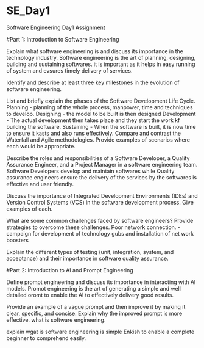 # SE_Day1
Software Engineering Day1 Assignment

#Part 1: Introduction to Software Engineering

Explain what software engineering is and discuss its importance in the technology industry.
Software engineering is the art of planning, designing, building and sustaining softwares. it is important as it helps in easy running of system and evsures timely delivery of services.

Identify and describe at least three key milestones in the evolution of software engineering.


List and briefly explain the phases of the Software Development Life Cycle.
Planning - planning of the whole process, manpower, time and techniques to develop.
Designing - the model to be built is then designed 
Development - The actual development then takes place and they start the work kf building the software.
Sustaining - When the software is built, it is now time to ensure it kasts and also runs effectively.
Compare and contrast the Waterfall and Agile methodologies. Provide examples of scenarios where each would be appropriate.


Describe the roles and responsibilities of a Software Developer, a Quality Assurance Engineer, and a Project Manager in a software engineering team.
Software Developers develop and maintain softwares  while Quality assurance engineers ensure the delivery of the services by the softwares is effective and user friendly.

Discuss the importance of Integrated Development Environments (IDEs) and Version Control Systems (VCS) in the software development process. Give examples of each.


What are some common challenges faced by software engineers? Provide strategies to overcome these challenges.
Poor network connection. - campaign for development of technology gubs and installation of net work boosters 

Explain the different types of testing (unit, integration, system, and acceptance) and their importance in software quality assurance.


#Part 2: Introduction to AI and Prompt Engineering


Define prompt engineering and discuss its importance in interacting with AI models.
Promot engineering is the art of generating a simple and well detailed oromt to enable the AI to effectively delivery good results.

Provide an example of a vague prompt and then improve it by making it clear, specific, and concise. Explain why the improved prompt is more effective.
what is software engineering.

explain wgat is software engineering is simple Enkish to enable a complete beginner to comprehend easily.
